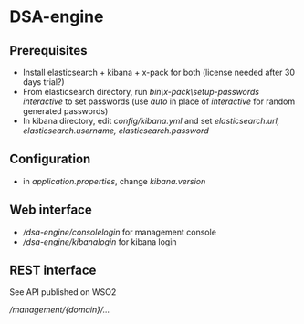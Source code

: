 # DSA-engine

## Prerequisites
  - Install elasticsearch + kibana + x-pack for both (license needed after 30 days trial?)
  - From elasticsearch directory, run *bin\x-pack\setup-passwords interactive* to set passwords (use *auto* in place of *interactive* for random generated passwords)
  - In kibana directory, edit *config/kibana.yml* and set *elasticsearch.url, elasticsearch.username, elasticsearch.password*
  
## Configuration
  - in *application.properties*, change *kibana.version*
  
## Web interface

  - */dsa-engine/consolelogin* for management console
  - */dsa-engine/kibanalogin* for kibana login
  
## REST interface

See API published on WSO2

*/management/{domain}/...*